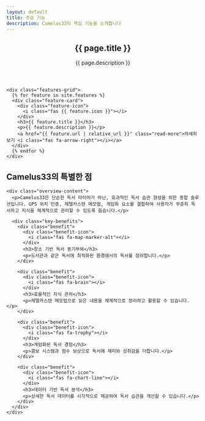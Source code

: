```yaml
---
layout: default
title: 주요 기능
description: Camelus33의 핵심 기능을 소개합니다
---
```


<section class="features-page">
  <div class="container">
    <header class="page-header">
      <h1 class="page-title">{{ page.title }}</h1>
      <p class="page-description">{{ page.description }}</p>
    </header>
    
    <div class="features-grid">
      {% for feature in site.features %}
      <div class="feature-card">
        <div class="feature-icon">
          <i class="fas {{ feature.icon }}"></i>
        </div>
        <h3>{{ feature.title }}</h3>
        <p>{{ feature.description }}</p>
        <a href="{{ feature.url | relative_url }}" class="read-more">자세히 보기 <i class="fas fa-arrow-right"></i></a>
      </div>
      {% endfor %}
    </div>
  </div>
</section>

<section class="features-overview">
  <div class="container">
    <h2 class="section-title">Camelus33의 특별한 점</h2>
    
    <div class="overview-content">
      <p>Camelus33은 단순한 독서 타이머가 아닌, 효과적인 독서 습관 형성을 위한 종합 솔루션입니다. GPS 위치 인증, 제텔카스텐 메모법, 게임화 요소를 결합하여 사용자가 꾸준히 독서하고 지식을 체계적으로 관리할 수 있도록 돕습니다.</p>
      
      <div class="key-benefits">
        <div class="benefit">
          <div class="benefit-icon">
            <i class="fas fa-map-marker-alt"></i>
          </div>
          <h3>장소 기반 독서 동기부여</h3>
          <p>도서관과 같은 독서에 최적화된 환경에서의 독서를 장려합니다.</p>
        </div>
        
        <div class="benefit">
          <div class="benefit-icon">
            <i class="fas fa-brain"></i>
          </div>
          <h3>효율적인 지식 관리</h3>
          <p>제텔카스텐 메모법으로 읽은 내용을 체계적으로 정리하고 활용할 수 있습니다.</p>
        </div>
        
        <div class="benefit">
          <div class="benefit-icon">
            <i class="fas fa-trophy"></i>
          </div>
          <h3>게임화된 독서 경험</h3>
          <p>콤보 시스템과 점수 보상으로 독서에 재미와 성취감을 더합니다.</p>
        </div>
        
        <div class="benefit">
          <div class="benefit-icon">
            <i class="fas fa-chart-line"></i>
          </div>
          <h3>데이터 기반 독서 분석</h3>
          <p>상세한 독서 데이터를 시각적으로 제공하여 독서 습관을 개선할 수 있습니다.</p>
        </div>
      </div>
    </div>
  </div>
</section> 